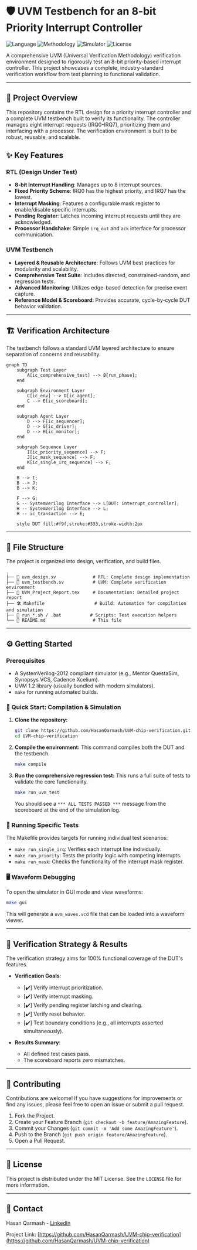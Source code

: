 # 🛡️ UVM Testbench for an 8-bit Priority Interrupt Controller

![Language](https://img.shields.io/badge/Language-SystemVerilog-blue.svg)
![Methodology](https://img.shields.io/badge/Methodology-UVM%201.2-green.svg)
![Simulator](https://img.shields.io/badge/Simulator-QuestaSim%20%7C%20VCS%20%7C%20Xcelium-orange.svg)
![License](https://img.shields.io/badge/License-MIT-brightgreen.svg)

A comprehensive UVM (Universal Verification Methodology) verification environment designed to rigorously test an 8-bit priority-based interrupt controller. This project showcases a complete, industry-standard verification workflow from test planning to functional validation.

---

## 🚀 Project Overview

This repository contains the RTL design for a priority interrupt controller and a complete UVM testbench built to verify its functionality. The controller manages eight interrupt requests (IRQ0-IRQ7), prioritizing them and interfacing with a processor. The verification environment is built to be robust, reusable, and scalable.

## ✨ Key Features

### RTL (Design Under Test)
- **8-bit Interrupt Handling**: Manages up to 8 interrupt sources.
- **Fixed Priority Scheme**: IRQ0 has the highest priority, and IRQ7 has the lowest.
- **Interrupt Masking**: Features a configurable mask register to enable/disable specific interrupts.
- **Pending Register**: Latches incoming interrupt requests until they are acknowledged.
- **Processor Handshake**: Simple `irq_out` and `ack` interface for processor communication.

### UVM Testbench
- **Layered & Reusable Architecture**: Follows UVM best practices for modularity and scalability.
- **Comprehensive Test Suite**: Includes directed, constrained-random, and regression tests.
- **Advanced Monitoring**: Utilizes edge-based detection for precise event capture.
- **Reference Model & Scoreboard**: Provides accurate, cycle-by-cycle DUT behavior validation.

---

## 🏗️ Verification Architecture

The testbench follows a standard UVM layered architecture to ensure separation of concerns and reusability.

```mermaid
graph TD
    subgraph Test Layer
        A[ic_comprehensive_test] --> B{run_phase};
    end

    subgraph Environment Layer
        C[ic_env] --> D[ic_agent];
        C --> E[ic_scoreboard];
    end

    subgraph Agent Layer
        D --> F[ic_sequencer];
        D --> G[ic_driver];
        D --> H[ic_monitor];
    end
    
    subgraph Sequence Layer
        I[ic_priority_sequence] --> F;
        J[ic_mask_sequence] --> F;
        K[ic_single_irq_sequence] --> F;
    end

    B --> I;
    B --> J;
    B --> K;
    
    F --> G;
    G -- SystemVerilog Interface --> L[DUT: interrupt_controller];
    H -- SystemVerilog Interface --> L;
    H -- ic_transaction --> E;
    
    style DUT fill:#f9f,stroke:#333,stroke-width:2px
```

---

## 📂 File Structure

The project is organized into design, verification, and build files.

```
.
├── 📜 uvm_design.sv              # RTL: Complete design implementation
├── 🔬 uvm_testbench.sv           # UVM: Complete verification environment
├── 📝 UVM_Project_Report.tex     # Documentation: Detailed project report
├── 🛠️ Makefile                   # Build: Automation for compilation and simulation
├── 🚀 run_*.sh / .bat           # Scripts: Test execution helpers
└── 📖 README.md                  # This file
```

---

## ⚙️ Getting Started

### Prerequisites

- A SystemVerilog-2012 compliant simulator (e.g., Mentor QuestaSim, Synopsys VCS, Cadence Xcelium).
- UVM 1.2 library (usually bundled with modern simulators).
- `make` for running automated builds.

### 🚀 Quick Start: Compilation & Simulation

1.  **Clone the repository:**
    ```bash
    git clone https://github.com/HasanQarmash/UVM-chip-verification.git
    cd UVM-chip-verification
    ```

2.  **Compile the environment:**
    This command compiles both the DUT and the testbench.
    ```bash
    make compile
    ```

3.  **Run the comprehensive regression test:**
    This runs a full suite of tests to validate the core functionality.
    ```bash
    make run_uvm_test
    ```
    You should see a `*** ALL TESTS PASSED ***` message from the scoreboard at the end of the simulation log.

### 🧪 Running Specific Tests

The Makefile provides targets for running individual test scenarios:

-   `make run_single_irq`: Verifies each interrupt line individually.
-   `make run_priority`: Tests the priority logic with competing interrupts.
-   `make run_mask`: Checks the functionality of the interrupt mask register.

### 🖥️ Waveform Debugging

To open the simulator in GUI mode and view waveforms:
```bash
make gui
```
This will generate a `uvm_waves.vcd` file that can be loaded into a waveform viewer.

---

## 🎯 Verification Strategy & Results

The verification strategy aims for 100% functional coverage of the DUT's features.

-   **Verification Goals**:
    -   [✔️] Verify interrupt prioritization.
    -   [✔️] Verify interrupt masking.
    -   [✔️] Verify pending register latching and clearing.
    -   [✔️] Verify reset behavior.
    -   [✔️] Test boundary conditions (e.g., all interrupts asserted simultaneously).

-   **Results Summary**:
    -   All defined test cases pass.
    -   The scoreboard reports zero mismatches.

---

## 🤝 Contributing

Contributions are welcome! If you have suggestions for improvements or find any issues, please feel free to open an issue or submit a pull request.

1.  Fork the Project.
2.  Create your Feature Branch (`git checkout -b feature/AmazingFeature`).
3.  Commit your Changes (`git commit -m 'Add some AmazingFeature'`).
4.  Push to the Branch (`git push origin feature/AmazingFeature`).
5.  Open a Pull Request.

---

## 📜 License

This project is distributed under the MIT License. See the `LICENSE` file for more information.

---

## 📧 Contact

Hasan Qarmash - [LinkedIn](https://www.linkedin.com/in/hasan-qarmash-b27343247/)

Project Link: [https://github.com/HasanQarmash/UVM-chip-verification](https://github.com/HasanQarmash/UVM-chip-verification)
